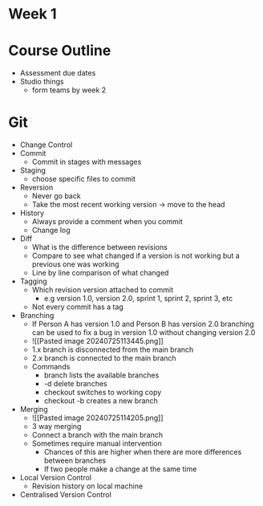 # Week 1
# Course Outline
- Assessment due dates
- Studio things
	- form teams by week 2
# Git
- Change Control
- Commit
	- Commit in stages with messages
- Staging
	- choose specific files to commit
- Reversion
	- Never go back
	- Take the most recent working version -> move to the head
- History
	- Always provide a comment when you commit
	- Change log
- Diff
	- What is the difference between revisions
	- Compare to see what changed if a version is not working but a previous one was working
	- Line by line comparison of what changed
- Tagging
	- Which revision version attached to commit
		- e.g version 1.0, version 2.0, sprint 1, sprint 2, sprint 3, etc
	- Not every commit has a tag
- Branching
	- If Person A has version 1.0 and Person B has version 2.0 branching can be used to fix a bug in version 1.0 without changing version 2.0
	- ![[Pasted image 20240725113445.png]]
	- 1.x branch is disconnected from the main branch
	- 2.x branch is connected to the main branch
	- Commands
		- branch lists the available branches
		- -d delete branches
		- checkout switches to working copy
		- checkout -b creates a new branch
- Merging 
	- ![[Pasted image 20240725114205.png]]
	- 3 way merging
	- Connect a branch with the main branch
	- Sometimes require manual intervention
		- Chances of this are higher when there are more differences between branches
		- If two people make a change at the same time
- Local Version Control
	- Revision history on local machine
- Centralised Version Control